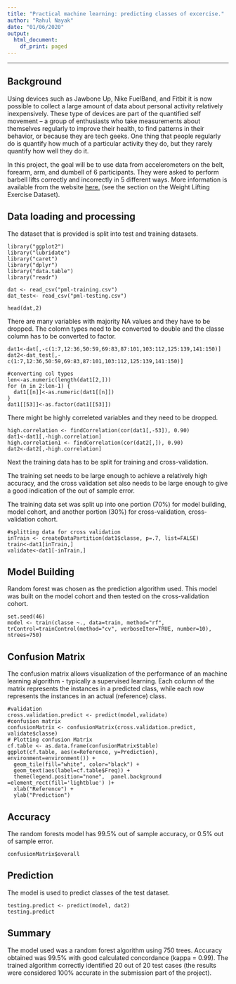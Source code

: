 ```yaml
---
title: "Practical machine learning: predicting classes of excercise."
author: "Rahul Nayak"
date: "01/06/2020"
output:
  html_document:
    df_print: paged
---
```

********************

## Background

Using devices such as Jawbone Up, Nike FuelBand, and Fitbit it is now possible to collect a large amount of data about personal activity relatively inexpensively. These type of devices are part of the quantified self movement – a group of enthusiasts who take measurements about themselves regularly to improve their health, to find patterns in their behavior, or because they are tech geeks. One thing that people regularly do is quantify how much of a particular activity they do, but they rarely quantify how well they do it.

In this project, the goal will be to use data from accelerometers on the belt, forearm, arm, and dumbell of 6 participants. They were asked to perform barbell lifts correctly and incorrectly in 5 different ways. More information is available from the website [here.](http://web.archive.org/web/20161224072740/http:/groupware.les.inf.puc-rio.br/har)  (see the section on the Weight Lifting Exercise Dataset).

## Data loading and processing

The dataset that is provided is split into test and training datasets.
```{r echo=FALSE,message=FALSE,warning=FALSE}
library("ggplot2")
library("lubridate")
library("caret")
library("dplyr")
library("data.table")
library("readr")
```
```{r cache=TRUE,message=FALSE,warning=FALSE}
dat <- read_csv("pml-training.csv")
dat_test<- read_csv("pml-testing.csv")
```
```{r}
head(dat,2)
```
There are many variables with majority NA values and they have to be dropped. The colomn types need to be converted to double and the classe column has to be converted to factor.
```{r}
dat1<-dat[,-c(1:7,12:36,50:59,69:83,87:101,103:112,125:139,141:150)]
dat2<-dat_test[,-c(1:7,12:36,50:59,69:83,87:101,103:112,125:139,141:150)]
```
```{r}
#converting col types
len<-as.numeric(length(dat1[2,]))
for (n in 2:len-1) {
  dat1[[n]]<-as.numeric(dat1[[n]])
}
dat1[[53]]<-as.factor(dat1[[53]])
```
There might be highly correleted variables and they need to be dropped.
```{r}
high.correlation <- findCorrelation(cor(dat1[,-53]), 0.90)
dat1<-dat1[,-high.correlation]
high.correlation1 <- findCorrelation(cor(dat2[,]), 0.90)
dat2<-dat2[,-high.correlation]
```
Next the training data has to be split for training and cross-validation.

The training set needs to be large enough to achieve a relatively high accuracy, and the cross validation set also needs to be large enough to give a good indication of the out of sample error.

The training data set was split up into one portion (70%) for model building, model cohort, and another portion (30%) for cross-validation, cross-validation cohort.
```{r}
#splitting data for cross validation
inTrain <- createDataPartition(dat1$classe, p=.7, list=FALSE)
train<-dat1[inTrain,]
validate<-dat1[-inTrain,]
```

## Model Building

Random forest was chosen as the prediction algorithm used. This model was built on the model cohort and then tested on the cross-validation cohort.

```{r cache=TRUE,results='hide'}
set.seed(46)
model <- train(classe ~., data=train, method="rf", trControl=trainControl(method="cv", verboseIter=TRUE, number=10), ntrees=750)
```


## Confusion Matrix

The confusion matrix allows visualization of the performance of an machine learning algorithm - typically a supervised learning. Each column of the matrix represents the instances in a predicted class, while each row represents the instances in an actual (reference) class.

```{r}
#validation
cross.validation.predict <- predict(model,validate)
#confusion matrix
confusionMatrix <- confusionMatrix(cross.validation.predict, validate$classe)
# Plotting confusion Matrix
cf.table <- as.data.frame(confusionMatrix$table)
ggplot(cf.table, aes(x=Reference, y=Prediction), environment=environment()) +
  geom_tile(fill="white", color="black") +
  geom_text(aes(label=cf.table$Freq)) +
  theme(legend.position="none",  panel.background =element_rect(fill='lightblue') )+
  xlab("Reference") +                    
  ylab("Prediction") 
```


## Accuracy

The random forests model has 99.5% out of sample accuracy, or 0.5% out of sample error.
```{r}
confusionMatrix$overall
```


## Prediction

The model is used to predict classes of the test dataset.

```{r}
testing.predict <- predict(model, dat2)
testing.predict
```

## Summary

The model used was a random forest algorithm using 750 trees. Accuracy obtained was 99.5% with good calculated concordance (kappa = 0.99). The trained algorithm correctly identified 20 out of 20 test cases (the results were considered 100% accurate in the submission part of the project).
